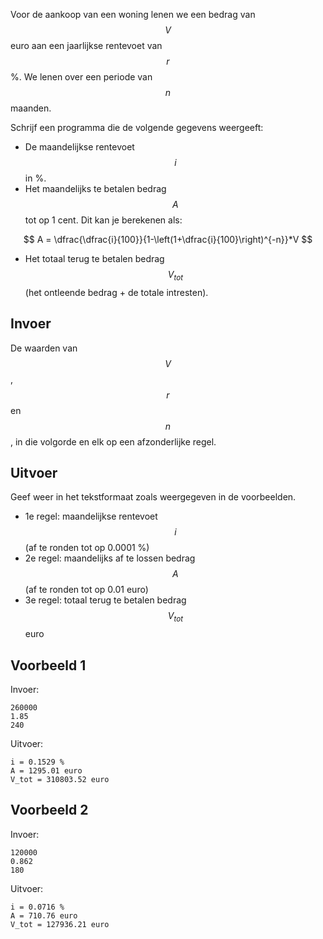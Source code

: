 Voor de aankoop van een woning lenen we een bedrag van $$V$$ euro aan een jaarlijkse rentevoet van $$r$$%. We lenen over een periode van $$n$$ maanden.

Schrijf een programma die de volgende gegevens weergeeft:
* De maandelijkse rentevoet $$i$$ in %.
* Het maandelijks te betalen bedrag $$A$$ tot op 1 cent. Dit kan je berekenen als:

$$
A = \dfrac{\dfrac{i}{100}}{1-\left(1+\dfrac{i}{100}\right)^{-n}}*V
$$

* Het totaal terug te betalen bedrag $$V_{tot}$$ (het ontleende bedrag + de totale intresten).

## Invoer
De waarden van $$V$$, $$r$$ en $$n$$, in die volgorde en elk op een afzonderlijke regel.

## Uitvoer
Geef weer in het tekstformaat zoals weergegeven in de voorbeelden.
* 1e regel: maandelijkse rentevoet $$i$$ (af te ronden tot op 0.0001 %)
* 2e regel: maandelijks af te lossen bedrag $$A$$ (af te ronden tot op 0.01 euro)
* 3e regel: totaal terug te betalen bedrag $$V_{tot}$$ euro

## Voorbeeld 1
Invoer:
```
260000
1.85
240
```
Uitvoer:
```
i = 0.1529 %
A = 1295.01 euro
V_tot = 310803.52 euro
```

## Voorbeeld 2
Invoer:
```
120000
0.862
180
```
Uitvoer:
```
i = 0.0716 %
A = 710.76 euro
V_tot = 127936.21 euro
```
